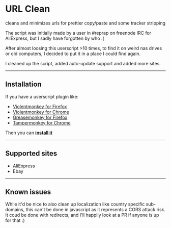 # URL Clean
cleans and minimizes urls for prettier copy/paste and some tracker stripping 

The script was initially made by a user in #reprap on freenode IRC for AliExpress, but I sadly have forgotten by who :(

After almost loosing this userscript >10 times, to find it on weird nas drives or old computers,
I decided to put it in a place I could find again.

I cleaned up the script, added auto-update support and added more sites.

---
## Installation

If you have a userscript plugin like:

  - [Violentmonkey for Firefox](https://addons.mozilla.org/en-US/firefox/addon/violentmonkey/)
  - [Violentmonkey for Chrome](https://chrome.google.com/webstore/detail/violentmonkey/jinjaccalgkegednnccohejagnlnfdag)
  - [Greasemonkey for Firefox](https://addons.mozilla.org/en-US/firefox/addon/greasemonkey/)
  - [Tampermonkey for Chrome](https://chrome.google.com/webstore/detail/tampermonkey/dhdgffkkebhmkfjojejmpbldmpobfkfo)

Then you can **[install it](https://raw.githubusercontent.com/Duckle29/url_clean/master/url_clean.user.js)**  

---

## Supported sites 

 - AliExpress
 - Ebay

---

## Known issues
While it'd be nice to also clean up localization like country specific sub-domains, this can't be
done in javascript as it represents a CORS attack risk. It coud be done with redirects, and I'll happily 
look at a PR if anyone is up for that :)